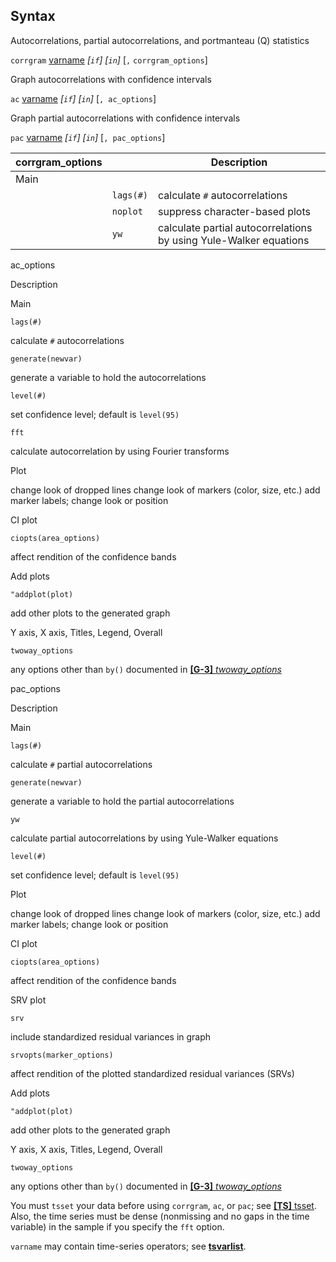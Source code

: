## Syntax

Autocorrelations, partial autocorrelations, and portmanteau (Q)
statistics

`corrgram`
[varname](http://www.stata.com/help.cgi?varname)
_\[`if`\] \[`in`\]_ \[`,`
`corrgram_options`\]

Graph autocorrelations with confidence intervals

`ac`
[varname](http://www.stata.com/help.cgi?varname)
_\[`if`\] \[`in`\]_ \[`, ac_options`\]

Graph partial autocorrelations with confidence intervals

`pac`
[varname](http://www.stata.com/help.cgi?varname)
_\[`if`\] \[`in`\]_ \[`, pac_options`\]

| corrgram\_options |           | Description                                                       |
|-------------------|-----------|-------------------------------------------------------------------|
| Main              |           |                                                                   |
|                   | `lags(#)` | calculate `#` autocorrelations                                    |
|                   | `noplot`  | suppress character-based plots                                    |
|                   | `yw`      | calculate partial autocorrelations by using Yule-Walker equations |

ac\_options

Description

Main

`lags(#)`

calculate `#` autocorrelations

`generate(newvar)`

generate a variable to hold the autocorrelations

`level(#)`

set confidence level; default is `level(95)`

`fft`

calculate autocorrelation by using Fourier transforms

Plot

change look of dropped lines change look of markers (color, size, etc.)
add marker labels; change look or position

CI plot

`ciopts(area_options)`

affect rendition of the confidence bands

Add plots

`"addplot(plot)`

add other plots to the generated graph

Y axis, X axis, Titles, Legend, Overall

`twoway_options`

any options other than `by()` documented in
[<strong>[G-3]</strong> <em>twoway_options</em>](http://www.stata.com/help.cgi?twoway_options)

pac\_options

Description

Main

`lags(#)`

calculate `#` partial autocorrelations

`generate(newvar)`

generate a variable to hold the partial autocorrelations

`yw`

calculate partial autocorrelations by using Yule-Walker equations

`level(#)`

set confidence level; default is `level(95)`

Plot

change look of dropped lines change look of markers (color, size, etc.)
add marker labels; change look or position

CI plot

`ciopts(area_options)`

affect rendition of the confidence bands

SRV plot

`srv`

include standardized residual variances in graph

`srvopts(marker_options)`

affect rendition of the plotted standardized residual variances (SRVs)

Add plots

`"addplot(plot)`

add other plots to the generated graph

Y axis, X axis, Titles, Legend, Overall

`twoway_options`

any options other than `by()` documented in
[<strong>[G-3]</strong> <em>twoway_options</em>](http://www.stata.com/help.cgi?twoway_options)

You must `tsset` your data before using `corrgram`, `ac`, or `pac`; see
[<strong>[TS]</strong> tsset](http://www.stata.com/help.cgi?tsset).
Also, the time series must be dense (nonmissing and no gaps in the time
variable) in the sample if you specify the `fft` option.

`varname` may contain time-series operators; see
[<strong>tsvarlist</strong>](http://www.stata.com/help.cgi?tsvarlist).
